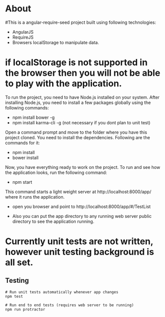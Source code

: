 # About

#This is a angular-require-seed project built using following technologies:

 - AngularJS
 - RequireJS
 - Browsers localStorage to manipulate data.

 # if localStorage is not supported in the browser then you will not be able to play with the application.


To run the project, you need to have Node.js installed on your system. After installing Node.js, you need to install a few packages globally using the following commands:

 - npm install bower -g
 - npm install karma-cli -g (not necessary if you dont plan to unit test)

Open a command prompt and move to the folder where you have this project cloned. You need to install the dependencies. Following are the commands for it:

 - npm install
 - bower install

Now, you have everything ready to work on the project. To run and see how the application looks, run the following command:

 - npm start

This command starts a light weight server at http://localhost:8000/app/ where it runs the application.

- open you browser and point to http://localhost:8000/app/#/TestList

- Also you can put the app directory to any running web server public directory to see the application running.

# Currently unit tests are not written, however unit testing background is all set.

## Testing

    # Run unit tests automatically whenever app changes
    npm test

    # Run end to end tests (requires web server to be running)
    npm run protractor




